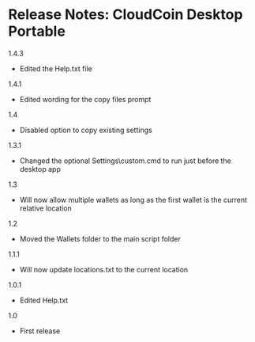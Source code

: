 
Release Notes: CloudCoin Desktop Portable
=============

1.4.3
- Edited the Help.txt file

1.4.1
- Edited wording for the copy files prompt

1.4
- Disabled option to copy existing settings

1.3.1
- Changed the optional Settings\custom.cmd to run just before the desktop app

1.3
- Will now allow multiple wallets as long as the first wallet is the current relative location

1.2
- Moved the Wallets folder to the main script folder

1.1.1
- Will now update locations.txt to the current location

1.0.1
- Edited Help.txt

1.0
- First release
